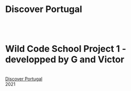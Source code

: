 <h1>Discover Portugal</h1>
</br></br>
<h1>Wild Code School Project 1 - developped by G and Victor</h1>
</br>
<a href="https://discover-portugal.github.io/DiscoverPortugal/">Discover Portugal</a>
</br>
2021
